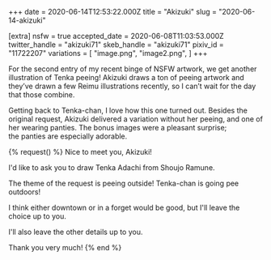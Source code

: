 +++
date = 2020-06-14T12:53:22.000Z
title = "Akizuki"
slug = "2020-06-14-akizuki"

[extra]
nsfw = true
accepted_date = 2020-06-08T11:03:53.000Z
twitter_handle = "akizuki71"
skeb_handle = "akizuki71"
pixiv_id = "11722207"
variations = [
  "image.png",
  "image2.png",
]
+++

For the second entry of my recent binge of NSFW artwork, we get another illustration of Tenka peeing! Akizuki draws a ton of peeing artwork and they’ve drawn a few Reimu illustrations recently, so I can’t wait for the day that those combine.

Getting back to Tenka-chan, I love how this one turned out. Besides the original request, Akizuki delivered a variation without her peeing, and one of her wearing panties. The bonus images were a pleasant surprise; the panties are especially adorable.

{% request() %}
Nice to meet you, Akizuki!

I'd like to ask you to draw Tenka Adachi from Shoujo Ramune.

The theme of the request is peeing outside! Tenka-chan is going pee outdoors!

I think either downtown or in a forget would be good, but I'll leave the choice up to you.

I'll also leave the other details up to you.

Thank you very much!
{% end %}